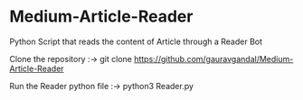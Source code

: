 # Medium-Article-Reader
Python Script that reads the content of Article through a Reader Bot

Clone the repository :-> git clone https://github.com/gauravgandal/Medium-Article-Reader

Run the Reader python file :-> python3 Reader.py
